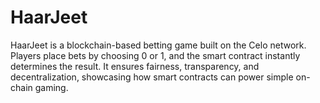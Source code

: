 # HaarJeet
HaarJeet is a blockchain-based betting game built on the Celo network. Players place bets by choosing 0 or 1, and the smart contract instantly determines the result. It ensures fairness, transparency, and decentralization, showcasing how smart contracts can power simple on-chain gaming.
